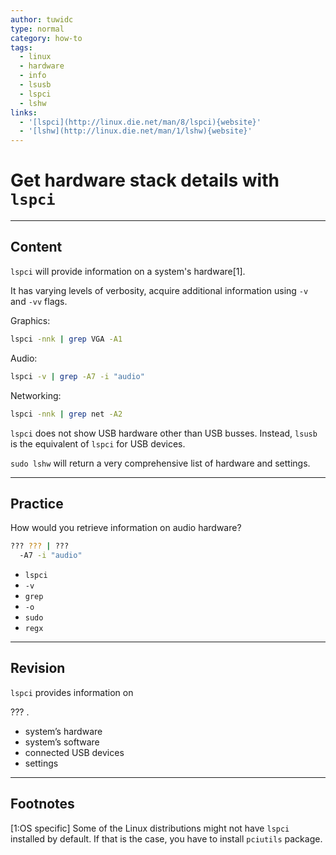 ```yaml
---
author: tuwidc
type: normal
category: how-to
tags:
  - linux
  - hardware
  - info
  - lsusb
  - lspci
  - lshw
links:
  - '[lspci](http://linux.die.net/man/8/lspci){website}'
  - '[lshw](http://linux.die.net/man/1/lshw){website}'
---
```


# Get hardware stack details with `lspci`


---

## Content

`lspci` will provide information on a system's hardware[1].

It has varying levels of verbosity, acquire additional information using `-v` and `-vv` flags.

Graphics:

```bash
lspci -nnk | grep VGA -A1
```

Audio:

```bash
lspci -v | grep -A7 -i "audio"
```

Networking:

```bash
lspci -nnk | grep net -A2
```

`lspci` does not show USB hardware other than USB busses. Instead, `lsusb` is the equivalent of `lspci` for USB devices. 

`sudo lshw` will return a very comprehensive list of hardware and settings.


---

## Practice

How would you retrieve information on audio hardware?

```bash
??? ??? | ??? 
  -A7 -i "audio"
```

- `lspci`
- `-v`
- `grep`
- `-o`
- `sudo`
- `regx`


---

## Revision

`lspci`  provides information on 

??? .

- system’s hardware
- system’s software
- connected USB devices
- settings


---

## Footnotes

[1:OS specific]
Some of the Linux distributions might not have `lspci` installed by default. If that is the case, you have to install `pciutils` package.
